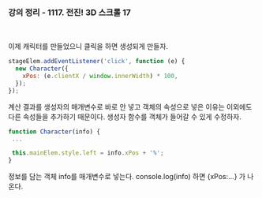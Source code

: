 ### 강의 정리 - 1117. 전진! 3D 스크롤 17

<br />

이제 캐릭터를 만들었으니 클릭을 하면 생성되게 만들자.

```javascript
stageElem.addEventListener('click', function (e) {
  new Character({
    xPos: (e.clientX / window.innerWidth) * 100,
  });
});
```

계산 결과를 생성자의 매개변수로 바로 안 넣고 객체의 속성으로 넣은 이유는 이외에도 다른 속성들을 추가하기 때문이다. 생성자 함수를 객체가 들어갈 수 있게 수정하자.

```javascript
function Character(info) {
 ...

 this.mainElem.style.left = info.xPos + '%';
}
```

정보를 담는 객체 info를 매개변수로 넣는다. console.log(info) 하면 {xPos:...} 가 나온다.
